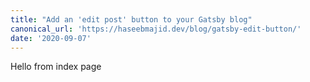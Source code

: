 ```yaml
---
title: "Add an 'edit post' button to your Gatsby blog"
canonical_url: 'https://haseebmajid.dev/blog/gatsby-edit-button/'
date: '2020-09-07'
---
```


Hello from index page
